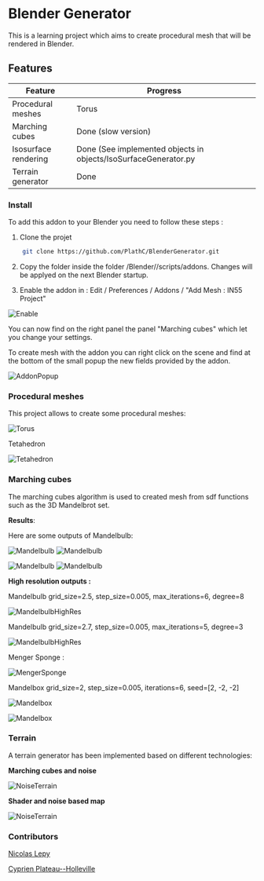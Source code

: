 # Blender Generator

This is a learning project which aims to create procedural mesh that will be rendered in Blender.

## Features

| Feature               | Progress                                                       |
|-----------------------|----------------------------------------------------------------|
| Procedural meshes     | Torus                                                          |
| Marching cubes        | Done (slow version)                                            |
| Isosurface rendering  | Done (See implemented objects in objects/IsoSurfaceGenerator.py|
| Terrain generator     | Done                                                           |

### Install

To add this addon to your Blender you need to follow these steps :

1. Clone the projet 

```sh
	git clone https://github.com/PlathC/BlenderGenerator.git
```

2. Copy the folder inside the folder <PathToBlenderInstall>/Blender/<Version>/scripts/addons. Changes 
will be applyed on the next Blender startup.

3. Enable the addon in : Edit / Preferences / Addons / "Add Mesh : IN55 Project"

![Enable](output/tuto2.png)

You can now find on the right panel the panel "Marching cubes" which let you change your settings.

To create mesh with the addon you can right click on the scene and find at the bottom of the small popup
the new fields provided by the addon.

![AddonPopup](output/tuto.png)

### Procedural meshes

This project allows to create some procedural meshes:

![Torus](output/Resized/TorusPP1.png)

Tetahedron

![Tetahedron](output/Resized/Tetahedron.png) 

### Marching cubes

The marching cubes algorithm is used to created mesh from sdf functions such as the 3D Mandelbrot
set.

__Results__:

Here are some outputs of Mandelbulb:

![Mandelbulb](output/Resized/Mandelbrot.png) ![Mandelbulb](output/Resized/Mandelbrot2.png)

![Mandelbulb](output/Resized/Mandelbrot3.png) ![Mandelbulb](output/Resized/Mandelbulb4.png) 

__High resolution outputs :__

Mandelbulb grid_size=2.5, step_size=0.005, max_iterations=6, degree=8

![MandelbulbHighRes](output/Resized/MandelbulbHighRes.png)

Mandelbulb grid_size=2.7, step_size=0.005, max_iterations=5, degree=3

![MandelbulbHighRes](output/Resized/MandelbulbHighRes1.png)

Menger Sponge :

![MengerSponge](output/Resized/MengerSponge.png) 

Mandelbox grid_size=2, step_size=0.005, iterations=6, seed=[2, -2, -2]

![Mandelbox](output/Resized/Mandelbox.png) 

![Mandelbox](output/Resized/Mandelbox1.png) 

### Terrain 

A terrain generator has been implemented based on different technologies:

__Marching cubes and noise__

![NoiseTerrain](output/Resized/NoiseTerrain.png)

__Shader and noise based map__

![NoiseTerrain](output/Resized/Map.png)

### Contributors

[Nicolas Lepy](https://github.com/nicolasLepy)

[Cyprien Plateau--Holleville](https://github.com/PlathC)